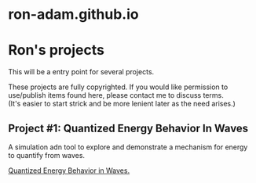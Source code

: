 # ron-adam.github.io
<h1>Ron's projects</h1>

This will be a entry point for several projects.

These projects are fully copyrighted.  If you would like permission to use/publish items found here, please contact me to discuss terms.<br>
(It's easier to start strick and be more lenient later as the need arises.)

<h2>Project #1: Quantized Energy Behavior In Waves</h2>
    A simulation adn tool to explore and demonstrate a mechanism for energy to quantify from waves.<br>

<a href="http://ron-adam.github.io">Quantized Energy Behavior in Waves.</a>
